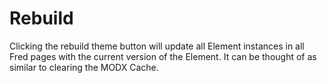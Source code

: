 # Rebuild

Clicking the rebuild theme button will update all Element instances in all Fred pages with the current version of the Element. It can be thought of as similar to clearing the MODX Cache.
